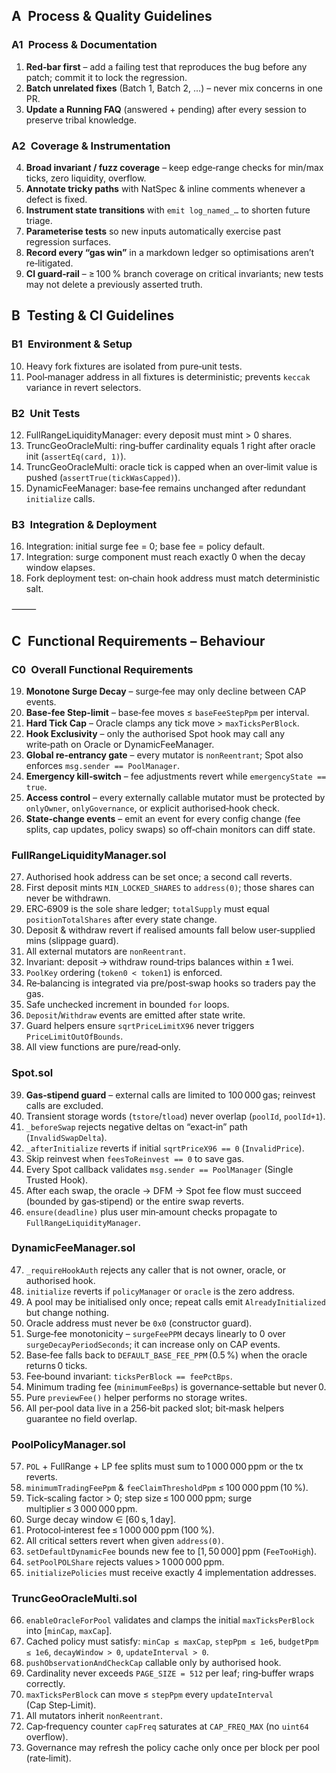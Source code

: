 ## A Process & Quality Guidelines

### A1 Process & Documentation

1. **Red‑bar first** – add a failing test that reproduces the bug before any patch; commit it to lock the regression.
2. **Batch unrelated fixes** (Batch 1, Batch 2, …) – never mix concerns in one PR.
3. **Update a Running FAQ** (answered + pending) after every session to preserve tribal knowledge.

### A2 Coverage & Instrumentation

4. **Broad invariant / fuzz coverage** – keep edge‑range checks for min/max ticks, zero liquidity, overflow.
5. **Annotate tricky paths** with NatSpec & inline comments whenever a defect is fixed.
6. **Instrument state transitions** with `emit log_named_…` to shorten future triage.
7. **Parameterise tests** so new inputs automatically exercise past regression surfaces.
8. **Record every “gas win”** in a markdown ledger so optimisations aren’t re‑litigated.
9. **CI guard‑rail** – ≥ 100 % branch coverage on critical invariants; new tests may not delete a previously asserted truth.

## B Testing & CI Guidelines

### B1 Environment & Setup

10. Heavy fork fixtures are isolated from pure‑unit tests.
11. Pool‑manager address in all fixtures is deterministic; prevents `keccak` variance in revert selectors.

### B2 Unit Tests

12. FullRangeLiquidityManager: every deposit must mint > 0 shares.
13. TruncGeoOracleMulti: ring‑buffer cardinality equals 1 right after oracle init (`assertEq(card, 1)`).
14. TruncGeoOracleMulti: oracle tick is capped when an over‑limit value is pushed (`assertTrue(tickWasCapped)`).
15. DynamicFeeManager: base‑fee remains unchanged after redundant `initialize` calls.

### B3 Integration & Deployment

16. Integration: initial surge fee = 0; base fee = policy default.
17. Integration: surge component must reach exactly 0 when the decay window elapses.
18. Fork deployment test: on‑chain hook address must match deterministic salt.

⸻

## C Functional Requirements – Behaviour

### C0 Overall Functional Requirements

19. **Monotone Surge Decay** – surge‑fee may only decline between CAP events.
20. **Base‑fee Step‑limit** – base‑fee moves ≤ `baseFeeStepPpm` per interval.
21. **Hard Tick Cap** – Oracle clamps any tick move > `maxTicksPerBlock`.
22. **Hook Exclusivity** – only the authorised Spot hook may call any write‑path on Oracle or DynamicFeeManager.
23. **Global re‑entrancy gate** – every mutator is `nonReentrant`; Spot also enforces `msg.sender == PoolManager`.
24. **Emergency kill‑switch** – fee adjustments revert while `emergencyState == true`.
25. **Access control** – every externally callable mutator must be protected by `onlyOwner`, `onlyGovernance`, or explicit authorised‑hook check.
26. **State‑change events** – emit an event for every config change (fee splits, cap updates, policy swaps) so off‑chain monitors can diff state.

### FullRangeLiquidityManager.sol

27. Authorised hook address can be set once; a second call reverts.
28. First deposit mints `MIN_LOCKED_SHARES` to `address(0)`; those shares can never be withdrawn.
29. ERC‑6909 is the sole share ledger; `totalSupply` must equal `positionTotalShares` after every state change.
30. Deposit & withdraw revert if realised amounts fall below user‑supplied mins (slippage guard).
31. All external mutators are `nonReentrant`.
32. Invariant: deposit → withdraw round‑trips balances within ± 1 wei.
33. `PoolKey` ordering (`token0 < token1`) is enforced.
34. Re‑balancing is integrated via pre/post‑swap hooks so traders pay the gas.
35. Safe unchecked increment in bounded `for` loops.
36. `Deposit`/`Withdraw` events are emitted after state write.
37. Guard helpers ensure `sqrtPriceLimitX96` never triggers `PriceLimitOutOfBounds`.
38. All view functions are pure/read‑only.

### Spot.sol

39. **Gas‑stipend guard** – external calls are limited to 100 000 gas; reinvest calls are excluded.
40. Transient storage words (`tstore`/`tload`) never overlap (`poolId`, `poolId+1`).
41. `_beforeSwap` rejects negative deltas on “exact‑in” path (`InvalidSwapDelta`).
42. `_afterInitialize` reverts if initial `sqrtPriceX96 == 0` (`InvalidPrice`).
43. Skip reinvest when `feesToReinvest == 0` to save gas.
44. Every Spot callback validates `msg.sender == PoolManager` (Single Trusted Hook).
45. After each swap, the oracle → DFM → Spot fee flow must succeed (bounded by gas‑stipend) or the entire swap reverts.
46. `ensure(deadline)` plus user min‑amount checks propagate to `FullRangeLiquidityManager`.

### DynamicFeeManager.sol

47. `_requireHookAuth` rejects any caller that is not owner, oracle, or authorised hook.
48. `initialize` reverts if `policyManager` or `oracle` is the zero address.
49. A pool may be initialised only once; repeat calls emit `AlreadyInitialized` but change nothing.
50. Oracle address must never be `0x0` (constructor guard).
51. Surge‑fee monotonicity – `surgeFeePPM` decays linearly to 0 over `surgeDecayPeriodSeconds`; it can increase only on CAP events.
52. Base‑fee falls back to `DEFAULT_BASE_FEE_PPM` (0.5 %) when the oracle returns 0 ticks.
53. Fee‑bound invariant: `ticksPerBlock == feePctBps`.
54. Minimum trading fee (`minimumFeeBps`) is governance‑settable but never 0.
55. Pure `previewFee()` helper performs no storage writes.
56. All per‑pool data live in a 256‑bit packed slot; bit‑mask helpers guarantee no field overlap.

### PoolPolicyManager.sol

57. `POL` + FullRange + LP fee splits must sum to 1 000 000 ppm or the tx reverts.
58. `minimumTradingFeePpm` & `feeClaimThresholdPpm` ≤ 100 000 ppm (10 %).
59. Tick‑scaling factor > 0; step size ≤ 100 000 ppm; surge multiplier ≤ 3 000 000 ppm.
60. Surge decay window ∈ \[60 s, 1 day].
61. Protocol‑interest fee ≤ 1 000 000 ppm (100 %).
62. All critical setters revert when given `address(0)`.
63. `setDefaultDynamicFee` bounds new fee to \[1, 50 000] ppm (`FeeTooHigh`).
64. `setPoolPOLShare` rejects values > 1 000 000 ppm.
65. `initializePolicies` must receive exactly 4 implementation addresses.

### TruncGeoOracleMulti.sol

66. `enableOracleForPool` validates and clamps the initial `maxTicksPerBlock` into \[`minCap`, `maxCap`].
67. Cached policy must satisfy: `minCap ≤ maxCap`, `stepPpm ≤ 1e6`, `budgetPpm ≤ 1e6`, `decayWindow > 0`, `updateInterval > 0`.
68. `pushObservationAndCheckCap` callable only by authorised hook.
69. Cardinality never exceeds `PAGE_SIZE = 512` per leaf; ring‑buffer wraps correctly.
70. `maxTicksPerBlock` can move ≤ `stepPpm` every `updateInterval` (Cap Step‑Limit).
71. All mutators inherit `nonReentrant`.
72. Cap‑frequency counter `capFreq` saturates at `CAP_FREQ_MAX` (no `uint64` overflow).
73. Governance may refresh the policy cache only once per block per pool (rate‑limit).
